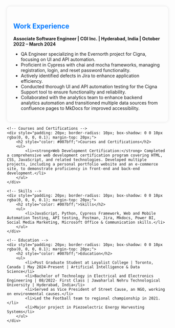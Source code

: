 <div class="experience-container">
    <!-- Work Experience -->
    <div style="padding: 20px; border-radius: 10px; box-shadow: 0 0 10px rgba(0, 0, 0, 0.1); margin-top: 20px;">
        <h2 style="color: #007bff;">Work Experience</h2>
        <p><strong>Associate Software Engineer | CGI Inc. | Hyderabad, India | October 2022 – March 2024</strong></p>
        <ul>
            <li>QA Engineer specializing in the Evernorth project for Cigna, focusing on UI and API automation.</li>
            <li>Proficient in Cypress with chai and mocha frameworks, managing registration, login, and reset password functionality.</li>
            <li>Actively identified defects in Jira to enhance application efficiency.</li>
            <li>Conducted thorough UI and API automation testing for the Cigna Support tool to ensure functionality and reliability.</li>
            <li>Collaborated with the analytics team to enhance backend analytics automation and transitioned multiple data sources from confluence pages to MkDocs for improved accessibility.</li>
        </ul>
    </div>

    <!-- Courses and Certifications -->
    <div style="padding: 20px; border-radius: 10px; box-shadow: 0 0 10px rgba(0, 0, 0, 0.1); margin-top: 20px;">
        <h2 style="color: #007bff;">Courses and Certifications</h2>
        <ul>
            <li><strong>Web Development Certification:</strong> Completed a comprehensive web development certification program covering HTML, CSS, JavaScript, and related technologies. Developed multiple projects, including a personal portfolio website and an e-commerce site, to demonstrate proficiency in front-end and back-end development.</li>
        </ul>
    </div>

    <!-- Skills -->
    <div style="padding: 20px; border-radius: 10px; box-shadow: 0 0 10px rgba(0, 0, 0, 0.1); margin-top: 20px;">
        <h2 style="color: #007bff;">Skills</h2>
        <ul>
            <li>JavaScript, Python, Cypress Framework, Web and Mobile Automation Testing, API testing, Postman, Jira, Mkdocs, Power BI, Social Media Marketing, Microsoft Office & Communication skills.</li>
        </ul>
    </div>

    <!-- Education -->
    <div style="padding: 20px; border-radius: 10px; box-shadow: 0 0 10px rgba(0, 0, 0, 0.1); margin-top: 20px;">
        <h2 style="color: #007bff;">Education</h2>
        <ul>
            <li>Post Graduate Student at Loyalist College | Toronto, Canada | May 2024-Present | Artificial Intelligence & Data Science</li>
            <li>Bachelor of Technology in Electrical and Electronics Engineering | 08/2022- First Class | Jawaharlal Nehru Technological University | Hyderabad, India</li>
            <li>Served as Vice President of Street Cause, an NGO, working on environmental causes.</li>
            <li>Led the Football team to regional championship in 2021.</li>
            <li>Major project in Piezoelectric Energy Harvesting Systems</li>
        </ul>
    </div>
</div>

